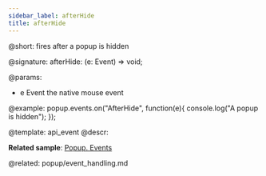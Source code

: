 ```yaml
---
sidebar_label: afterHide
title: afterHide
---          
```


@short: fires after a popup is hidden

@signature: afterHide: (e: Event) => void;

@params:
- e				Event			the native mouse event

@example:
popup.events.on("AfterHide", function(e){
    console.log("A popup is hidden");
});


@template: api_event
@descr:

**Related sample**: [Popup. Events](https://snippet.dhtmlx.com/ro2lza9t)

@related: popup/event_handling.md